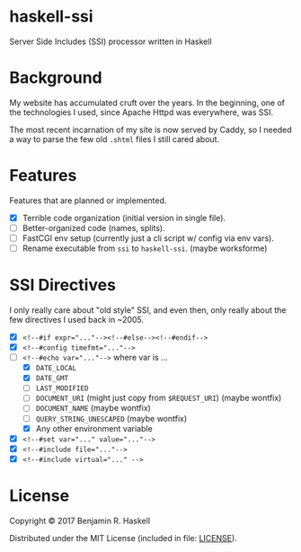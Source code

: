 # haskell-ssi

Server Side Includes (SSI) processor written in Haskell

# Background

My website has accumulated cruft over the years.  In the beginning, one of the
technologies I used, since Apache Httpd was everywhere, was SSI.

The most recent incarnation of my site is now served by Caddy, so I needed a
way to parse the few old `.shtml` files I still cared about.

# Features

Features that are planned or implemented.

- [x] Terrible code organization (initial version in single file).
- [ ] Better-organized code (names, splits).
- [ ] FastCGI env setup (currently just a cli script w/ config via env vars).
- [ ] Rename executable from `ssi` to `haskell-ssi`. (maybe worksforme)

# SSI Directives

I only really care about "old style" SSI, and even then, only really about the
few directives I used back in ~2005.

- [x] `<!--#if expr="..."--><!--#else--><!--#endif-->`
- [x] `<!--#config timefmt="..."-->`
- [ ] `<!--#echo var="..."-->` where var is ...
  - [x] `DATE_LOCAL`
  - [x] `DATE_GMT`
  - [ ] `LAST_MODIFIED`
  - [ ] `DOCUMENT_URI` (might just copy from `$REQUEST_URI`) (maybe wontfix)
  - [ ] `DOCUMENT_NAME` (maybe wontfix)
  - [ ] `QUERY_STRING_UNESCAPED` (maybe wontfix)
  - [x] Any other environment variable
- [x] `<!--#set var="..." value="..."-->`
- [x] `<!--#include file="..."-->`
- [x] `<!--#include virtual="..." -->`

# License

Copyright © 2017 Benjamin R. Haskell

Distributed under the MIT License (included in file: [LICENSE](LICENSE)).
